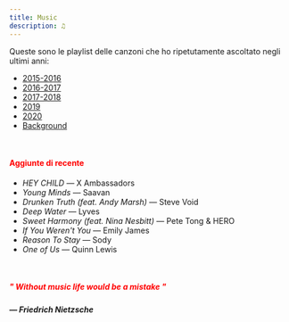 ```yaml
---
title: Music
description: ♫
---
```

Queste sono le playlist delle canzoni che ho ripetutamente ascoltato negli ultimi anni:

* [2015-2016](https://music.apple.com/it/playlist/my-2015-2016/pl.b4bf1a93707c44f89aa794dc2888e844)
* [2016-2017](https://music.apple.com/it/playlist/my-2016-2017/pl.u-PDb40o6tJ9qVro)
* [2017-2018](https://music.apple.com/it/playlist/my-2017-2018/pl.u-b3b8RKgC0qaz1d)
* [2019](https://music.apple.com/it/playlist/my-2019/pl.u-b3b8Re4H0qaz1d)
* [2020](https://music.apple.com/it/playlist/my-2020/pl.u-LdbqE1vt5e4m0R?l)
* [Background](https://music.apple.com/it/playlist/background/pl.b05fb95eaae8419b8bc2201594355ee0?l=en)

&nbsp;

#### <span style="color:red">Aggiunte di recente</span>
* _HEY CHILD_ — X Ambassadors
* _Young Minds_ — Saavan
* _Drunken Truth (feat. Andy Marsh)_ — Steve Void
* _Deep Water_ — Lyves
* _Sweet Harmony (feat. Nina Nesbitt)_ — Pete Tong & HERO
* _If You Weren't You_ — Emily James
* _Reason To Stay_ — Sody
* _One of Us_ — Quinn Lewis

&nbsp;

##### <span style="color:red">_" Without music life would be a mistake "_</span>

##### — Friedrich Nietzsche

